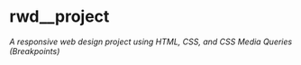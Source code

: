# rwd__project

_A responsive web design project using HTML, CSS, and CSS Media Queries (Breakpoints)_
